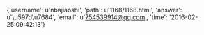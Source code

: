 {'username': u'nbajiaoshi', 'path': u'1168/1168.html', 'answer': u'\u597d\u7684', 'email': u'754539914@qq.com', 'time': '2016-02-25:09:42:13'}